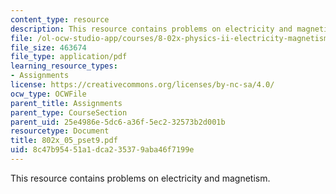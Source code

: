 ```yaml
---
content_type: resource
description: This resource contains problems on electricity and magnetism.
file: /ol-ocw-studio-app/courses/8-02x-physics-ii-electricity-magnetism-with-an-experimental-focus-spring-2005/8c47b95451a1dca235379aba46f7199e_802x_05_pset9.pdf
file_size: 463674
file_type: application/pdf
learning_resource_types:
- Assignments
license: https://creativecommons.org/licenses/by-nc-sa/4.0/
ocw_type: OCWFile
parent_title: Assignments
parent_type: CourseSection
parent_uid: 25e4986e-5dc6-a36f-5ec2-32573b2d001b
resourcetype: Document
title: 802x_05_pset9.pdf
uid: 8c47b954-51a1-dca2-3537-9aba46f7199e
---
```

This resource contains problems on electricity and magnetism.